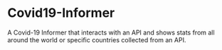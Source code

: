 # Covid19-Informer
A Covid-19 Informer that interacts with an API and shows stats from all around the world or specific countries collected from an API.

